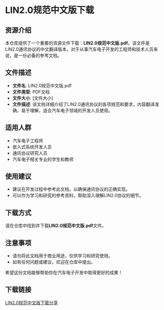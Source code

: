# LIN2.0规范中文版下载

## 资源介绍

本仓库提供了一个重要的资源文件下载：**LIN2.0规范中文版.pdf**。该文件是LIN2.0通讯协议的中文翻译版本，对于从事汽车电子开发的工程师和技术人员来说，是一份必备的参考文档。

## 文件描述

- **文件名**: LIN2.0规范中文版.pdf
- **文件类型**: PDF文档
- **文件大小**: [文件大小]
- **文件描述**: 该文档详细介绍了LIN2.0通讯协议的各项规范和要求，内容翻译准确，易于理解，适合汽车电子领域的开发人员使用。

## 适用人群

- 汽车电子工程师
- 嵌入式系统开发人员
- 通讯协议研究人员
- 汽车电子相关专业的学生和教师

## 使用建议

- 建议在开发过程中参考此文档，以确保通讯协议的正确实现。
- 可以作为学习和研究的参考资料，帮助深入理解LIN2.0协议的细节。

## 下载方式

请在仓库中找到并下载**LIN2.0规范中文版.pdf**文件。

## 注意事项

- 请勿将此文档用于商业用途，仅供学习和研究使用。
- 如有任何问题或建议，欢迎在仓库中提出。

希望这份文档能够帮助你在汽车电子开发中取得更好的成果！

## 下载链接

[LIN2.0规范中文版下载分享](https://pan.quark.cn/s/4ad251f05eb6)